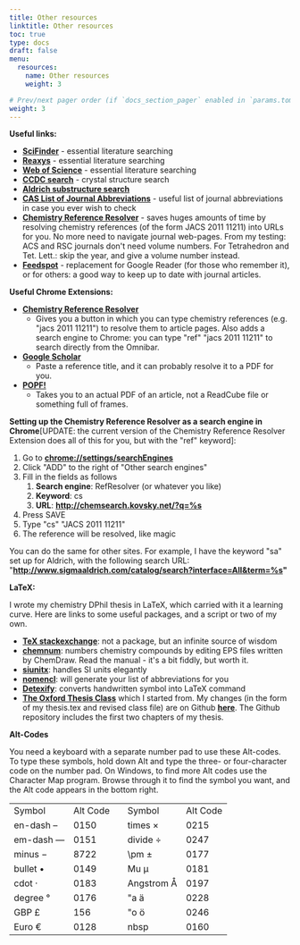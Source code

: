 ```yaml
---
title: Other resources
linktitle: Other resources
toc: true
type: docs
draft: false
menu:
  resources:
    name: Other resources
    weight: 3

# Prev/next pager order (if `docs_section_pager` enabled in `params.toml`)
weight: 3
---
```


**Useful links:**

*   [**SciFinder**](https://scifinder.cas.org/) - essential literature searching
*   [**Reaxys**](https://www.reaxys.com/) - essential literature searching
*   [**Web of Science**](http://login.webofknowledge.com/error/Error?Error=IPError&PathInfo=%2F&RouterURL=http%3A%2F%2Fwww.webofknowledge.com%2F&Domain=.webofknowledge.com&Src=IP&Alias=WOK5) - essential literature searching
*   [**CCDC search**](https://www.ccdc.cam.ac.uk/structures/?) - crystal structure search
*   [**Aldrich substructure search**](https://www.sigmaaldrich.com/catalog/search/substructure/SubstructureSearchPage)
*   [**CAS List of Journal Abbreviations**](https://www.cas.org/support/documentation/references/corejournals) - useful list of journal abbreviations in case you ever wish to check
*   [**Chemistry Reference Resolver**](http://chemsearch.kovsky.net/) - saves huges amounts of time by resolving chemistry references (of the form JACS 2011 11211) into URLs for you. No more need to navigate journal web-pages. From my testing: ACS and RSC journals don't need volume numbers. For Tetrahedron and Tet. Lett.: skip the year, and give a volume number instead.
*   [**Feedspot**](https://www.feedspot.com/) - replacement for Google Reader (for those who remember it), or for others: a good way to keep up to date with journal articles.

**Useful Chrome Extensions:**

*   [**Chemistry Reference Resolver**](http://chemsearch.kovsky.net/extensions.php)
    *   Gives you a button in which you can type chemistry references (e.g. "jacs 2011 11211") to resolve them to article pages. Also adds a search engine to Chrome: you can type "ref" <TAB> "jacs 2011 11211" <ENTER> to search directly from the Omnibar.
*   [**Google Scholar**](https://chrome.google.com/webstore/detail/google-scholar-button/ldipcbpaocekfooobnbcddclnhejkcpn?hl=en)
    *   Paste a reference title, and it can probably resolve it to a PDF for you.
*   [**POPF!**](https://chrome.google.com/webstore/detail/piss-off-publisher-frames/ffmffcaeblfpligkklopofadiemkelld?hl=en)
    *   Takes you to an actual PDF of an article, not a ReadCube file or something full of frames.

**Setting up the Chemistry Reference Resolver as a search engine in Chrome**\[UPDATE: the current version of the Chemistry Reference Resolver Extension does all of this for you, but with the "ref" keyword\]:

1.  Go to [**chrome://settings/searchEngines**](chrome://settings/searchEngines)
2.  Click "ADD" to the right of "Other search engines"
3.  Fill in the fields as follows
    1.  **Search engine**: RefResolver (or whatever you like)
    2.  **Keyword**: cs
    3.  **URL**: **http://chemsearch.kovsky.net/?q=%s**
4.  Press SAVE
5.  Type "cs" <TAB> "JACS 2011 11211" <ENTER>
6.  The reference will be resolved, like magic

You can do the same for other sites. For example, I have the keyword "sa" set up for Aldrich, with the following search URL: "**http://www.sigmaaldrich.com/catalog/search?interface=All&term=%s"**

**LaTeX:**

I wrote my chemistry DPhil thesis in LaTeX, which carried with it a learning curve. Here are links to some useful packages, and a script or two of my own.

*   [**TeX stackexchange**](https://tex.stackexchange.com/): not a package, but an infinite source of wisdom
*   [**chemnum**](https://www.ctan.org/pkg/chemnum?lang=en): numbers chemistry compounds by editing EPS files written by ChemDraw. Read the manual - it's a bit fiddly, but worth it.
*   [**siunitx**](https://www.ctan.org/pkg/siunitx?lang=en): handles SI units elegantly
*   [**nomencl**](https://www.ctan.org/pkg/nomencl?lang=en): will generate your list of abbreviations for you
*   [**Detexify**](http://detexify.kirelabs.org/classify.html): converts handwritten symbol into LaTeX command
*   [**The Oxford Thesis Class**](https://www.oxfordechoes.com/oxford-thesis-template/) which I started from. My changes (in the form of my thesis.tex and revised class file) are on Github [**here**](https://github.com/martinp23/thesis-public). The Github repository includes the first two chapters of my thesis.

**Alt-Codes**

You need a keyboard with a separate number pad to use these Alt-codes. To type these symbols, hold down Alt and type the three- or four-character code on the number pad. On Windows, to find more Alt codes use the Character Map program. Browse through it to find the symbol you want, and the Alt code appears in the bottom right.

||||||
|--- |--- |--- |--- |--- |
|Symbol|Alt Code||Symbol|Alt Code|
|en-dash –|0150||times ×|0215|
|em-dash —|0151||divide ÷|0247|
|minus −|8722||\pm ±|0177|
|bullet •|0149||Mu µ|0181|
|cdot ·|0183||Angstrom Å|0197|
|degree °|0176||\"a ä|0228|
|GBP £|156||\"o ö|0246|
|Euro €|0128||nbsp|0160|
